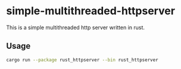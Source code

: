 # simple-multithreaded-httpserver

This is a simple multithreaded http server written in rust. 


## Usage

```bash
cargo run --package rust_httpserver --bin rust_httpserver
```

